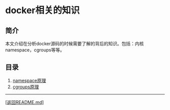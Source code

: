 docker相关的知识
===========================================================================
## 简介
本文介绍在分析docker源码的时候需要了解的背后的知识。包括：内核namespace，cgroups等等。

## 目录
1. [namespace原理](./namespace.md)
2. [cgroups原理](./cgroups.md)



_______________________________________________________________________
[[返回README.md]](../README.md) 


